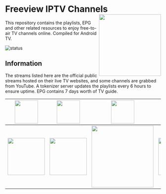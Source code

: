 # Freeview IPTV Channels <img align="right" src="http://freeview.github.io/iptv/freeview.png" width="200">
This repository contains the playlists, EPG and other related resources to enjoy free-to-air TV channels online. Compiled for Android TV. 

![status](https://img.shields.io/badge/Tokenizer-ONLINE-brightgreen.svg?style=flat)
## Information
The streams listed here are the official public streams hosted on their live TV websites, and some channels are grabbed from YouTube. A tokenizer server updates the playlists every 6 hours to ensure uptime. EPG contains 7 days worth of TV guide.

| <img align="center" src="http://freeview.github.io/iptv/logos/tv1.png" width="75"> | <img src="http://freeview.github.io/iptv/logos/tv2.png" width="75"> | <img src="http://freeview.github.io/iptv/logos/tv3.png" width="75"> | <img src="http://freeview.github.io/iptv/logos/ntv7.png" width="45"> | <img  src="http://freeview.github.io/iptv/logos/8tv.png" width="75"> | <img src="http://freeview.github.io/iptv/logos/tv9.png" width="45"> | 
| - | - | - | - | - | - |
| <img src="http://freeview.github.io/iptv/logos/dramasangat-b.png" width="120"> | <img src="http://freeview.github.io/iptv/logos/okey.png" width="120"> | <img src="http://freeview.github.io/iptv/logos/rtmhdsports.png" width="200"> | <img src="http://freeview.github.io/iptv/logos/bes-b.png" width="120"> | <img  src="http://freeview.github.io/iptv/logos/onenews.png" width="120"> | <img src="http://freeview.github.io/iptv/logos/tvalhijrah.png" width="75"> | 


